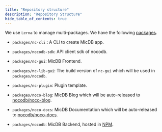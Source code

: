 ```yaml
---
title: "Repository structure"
description: "Repository Structure"
hide_table_of_contents: true
---
```


We use ``Lerna`` to manage multi-packages. We have the following [packages](https://github.com/nocodb/nocodb/tree/master/packages).

- ``packages/nc-cli`` : A CLI to create MicDB app.

- ``packages/nocodb-sdk``: API client sdk of nocodb.

- ``packages/nc-gui``: MicDB Frontend.

- ``packages/nc-lib-gui``: The build version of ``nc-gui`` which will be used in ``packages/nocodb``.

- ``packages/nc-plugin``: Plugin template.

- ``packages/noco-blog``: MicDB Blog which will be auto-released to [nocodb/noco-blog](https://github.com/nocodb/noco-blog).

- ``packages/noco-docs``: MicDB Documentation which will be auto-released to [nocodb/noco-docs](https://github.com/nocodb/noco-docs).

- ``packages/nocodb``: MicDB Backend, hosted in [NPM](https://www.npmjs.com/package/nocodb).